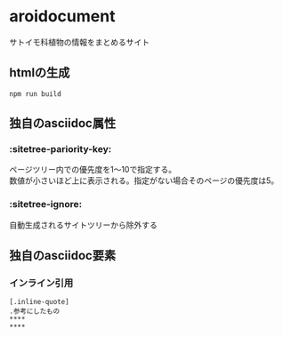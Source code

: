 # aroidocument

サトイモ科植物の情報をまとめるサイト

## htmlの生成

```
npm run build
```

## 独自のasciidoc属性

### :sitetree-pariority-key:

ページツリー内での優先度を1～10で指定する。<br>
数値が小さいほど上に表示される。指定がない場合そのページの優先度は5。

### :sitetree-ignore:

自動生成されるサイトツリーから除外する

## 独自のasciidoc要素

### インライン引用

```
[.inline-quote]
.参考にしたもの
****
****
```
